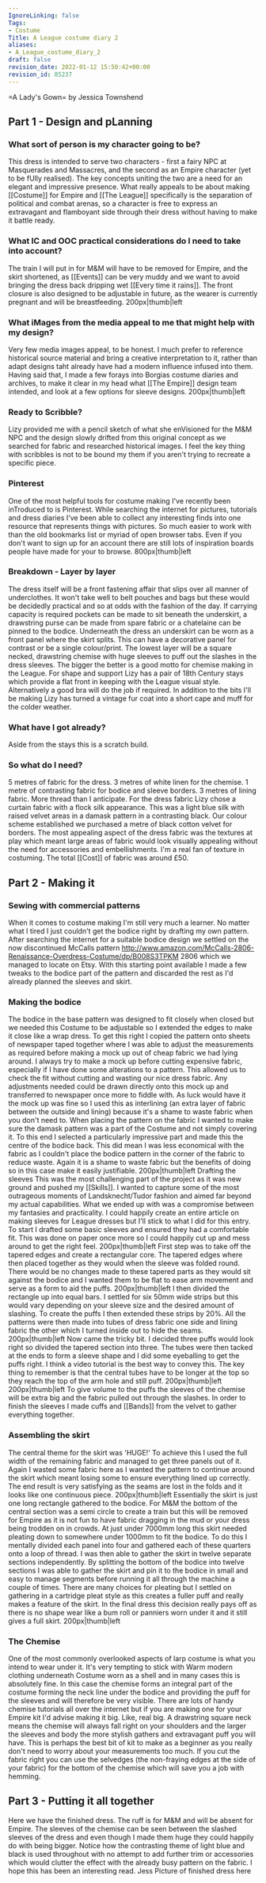 ```yaml
---
IgnoreLinking: false
Tags:
- Costume
Title: A League costume diary 2
aliases:
- A_League_costume_diary_2
draft: false
revision_date: 2022-01-12 15:50:42+00:00
revision_id: 85237
---
```


=A Lady's Gown=
by Jessica Townshend
## Part 1 - Design and pLanning
### What sort of person is my character going to be?
This dress is intended to serve two characters - first a fairy NPC at Masquerades and Massacres, and the second as an Empire character (yet to be fUlly realised). The key concepts uniting the two are a need for an elegant and impressive presence. What really appeals to be about making [[Costume]] for Empire and [[The League]] specifically is the separation of political and combat arenas, so a character is free to express an extravagant and flamboyant side through their dress without having to make it battle ready.
### What IC and OOC practical considerations do I need to take into account?
The train I will put in for M&M will have to be removed for Empire, and the skirt shortened, as [[Events]] can be very muddy and we want to avoid bringing the dress back dripping wet [[Every time it rains]]. The front closure is also designed to be adjustable in future, as the wearer is currently pregnant and will be breastfeeding. 
200px|thumb|left
### What iMages from the media appeal to me that might help with my design?
Very few media images appeal, to be honest. I much prefer to reference historical source material and bring a creative interpretation to it, rather than adapt designs taht already have had a modern influence infused into them. Having said that,  I made a few forays into Borgias costume diaries and archives, to make it clear in my head what [[The Empire]] design team intended, and look at a few options for sleeve designs. 
200px|thumb|left
### Ready to Scribble?
Lizy provided me with a pencil sketch of what she enVisioned for the M&M NPC and the design slowly drifted from this original concept as we searched for fabric and researched historical images. I feel the key thing with scribbles is not to be bound my them if you aren't trying to recreate a specific piece.
### Pinterest
One of the most helpful tools for costume making I've recently been inTroduced to is Pinterest. While searching the internet for pictures, tutorials and dress diaries I've been able to collect any interesting finds into one resource that represents things with pictures. So much easier to work with than the old bookmarks list or myriad of open browser tabs. Even if you don't want to sign up for an account there are still lots of inspiration boards people have made for your to browse. 
800px|thumb|left
### Breakdown - Layer by layer
The dress itself will be a front fastening affair that slips over all manner of underclothes. It won't take well to belt pouches and bags but these would be decidedly practical and so at odds with the fashion of the day. If carrying capacity is required pockets can be made to sit beneath the underskirt, a drawstring purse can be made from spare fabric or a chatelaine can be pinned to the bodice.
Underneath the dress an underskirt can be worn as a front panel where the skirt splits. This can have a decorative panel for contrast or be a single colour/print.
The lowest layer will be a square necked, drawstring chemise with huge sleeves to puff out the slashes in the dress sleeves. The bigger the better is a good motto for chemise making in the League.
For shape and support Lizy has a pair of 18th Century stays which provide a flat front in keeping with the League visual style. Alternatively a good bra will do the job if required.
In addition to the bits I'll be making Lizy has turned a vintage fur coat into a short cape and muff for the colder weather.
### What have I got already?
Aside from the stays this is a scratch build.
### So what do I need?
5 metres of fabric for the dress. 3 metres of white linen for the chemise. 1 metre of contrasting fabric for bodice and sleeve borders. 3 metres of lining fabric. More thread than I anticipate.
For the dress fabric Lizy chose a curtain fabric with a flock silk appearance. This was a light blue silk with raised velvet areas in a damask pattern in a contrasting black. Our colour scheme established we purchased a metre of black cotton velvet for borders. The most appealing aspect of the dress fabric was the textures at play which meant large areas of fabric would look visually appealing without the need for accessories and embellishments. I'm a real fan of texture in costuming.
The total [[Cost]] of fabric was around £50.
## Part 2 - Making it
### Sewing with commercial patterns
When it comes to costume making I'm still very much a learner. No matter what I tired I just couldn't get the bodice right by drafting my own pattern. After searching the internet for a suitable bodice design we settled on the now discontinued McCalls pattern http://www.amazon.com/McCalls-2806-Renaissance-Overdress-Costume/dp/B008S3TPKM 2806 which we managed to locate on Etsy. With this starting point available I made a few tweaks to the bodice part of the pattern and discarded the rest as I'd already planned the sleeves and skirt.
### Making the bodice
The bodice in the base pattern was designed to fit closely when closed but we needed this Costume to be adjustable so I extended the edges to make it close like a wrap dress. To get this right I copied the pattern onto sheets of newspaper taped together where I was able to adjust the measurements as required before making a mock up out of cheap fabric we had lying around.
I always try to make a mock up before cutting expensive fabric, especially if I have done some alterations to a pattern. This allowed us to check the fit without cutting and wasting our nice dress fabric. Any adjustments needed could be drawn directly onto this mock up and transferred to newspaper once more to fiddle with. As luck would have it the mock up was fine so I used this as interlining (an extra layer of fabric between the outside and lining) because it's a shame to waste fabric when you don't need to.
When placing the pattern on the fabric I wanted to make sure the damask pattern was a part of the Costume and not simply covering it. To this end I selected a particularly impressive part and made this the centre of the bodice back. This did mean I was less economical with the fabric as I couldn't place the bodice pattern in the corner of the fabric to reduce waste. Again it is a shame to waste fabric but the benefits of doing so in this case make it easily justifiable.
200px|thumb|left
Drafting the sleeves
This was the most challenging part of the project as it was new ground and pushed my [[Skills]]. I wanted to capture some of the most outrageous moments of Landsknecht/Tudor fashion and aimed far beyond my actual capabilities. What we ended up with was a compromise between my fantasies and practicality. I could happily create an entire article on making sleeves for League dresses but I'll stick to what I did for this entry.
To start I drafted some basic sleeves and ensured they had a comfortable fit. This was done on paper once more so I could happily cut up and mess around to get the right feel. 
200px|thumb|left
First step was to take off the tapered edges and create a rectangular core. The tapered edges where then placed together as they would when the sleeve was folded round. There would be no changes made to these tapered parts as they would sit against the bodice and I wanted them to be flat to ease arm movement and serve as a form to aid the puffs.
200px|thumb|left
I then divided the rectangle up into equal bars. I settled for six 50mm wide strips but this would vary depending on your sleeve size and the desired amount of slashing. To create the puffs I then extended these strips by 20%. All the patterns were then made into tubes of dress fabric one side and lining fabric the other which I turned inside out to hide the seams.
200px|thumb|left
Now came the tricky bit. I decided three puffs would look right so divided the tapered section into three. The tubes were then tacked at the ends to form a sleeve shape and I did some eyeballing to get the puffs right. I think a video tutorial is the best way to convey this. The key thing to remember is that the central tubes have to be longer at the top so they reach the top of the arm hole and still puff.
200px|thumb|left
200px|thumb|left
To give volume to the puffs the sleeves of the chemise will be extra big and the fabric pulled out through the slashes. In order to finish the sleeves I made cuffs and [[Bands]] from the velvet to gather everything together.
### Assembling the skirt
The central theme for the skirt was 'HUGE!' To achieve this I used the full width of the remaining fabric and managed to get three panels out of it. Again I wasted some fabric here as I wanted the pattern to continue around the skirt which meant losing some to ensure everything lined up correctly. The end result is very satisfying as the seams are lost in the folds and it looks like one continuous piece.
200px|thumb|left
Essentially the skirt is just one long rectangle gathered to the bodice. For M&M the bottom of the central section was a semi circle to create a train but this will be removed for Empire as it is not fun to have fabric dragging in the mud or your dress being trodden on in crowds. 
At just under 7000mm long this skirt needed pleating down to somewhere under 1000mm to fit the bodice. To do this I mentally divided each panel into four and gathered each of these quarters onto a loop of thread. I was then able to gather the skirt in twelve separate sections independently. By splitting the bottom of the bodice into twelve sections I was able to gather the skirt and pin it to the bodice in small and easy to manage segments before running it all through the machine a couple of times. 
There are many choices for pleating but I settled on gathering in a cartridge pleat style as this creates a fuller puff and really makes a feature of the skirt. In the final dress this decision really pays off as there is no shape wear like a bum roll or panniers worn under it and it still gives a full skirt.
200px|thumb|left
### The Chemise
One of the most commonly overlooked aspects of larp costume is what you intend to wear under it. It's very tempting to stick with Warm modern clothing underneath Costume worn as a shell and in many cases this is absolutely fine. In this case the chemise forms an integral part of the costume forming the neck line under the bodice and providing the puff for the sleeves and will therefore be very visible. 
There are lots of handy chemise tutorials all over the internet but if you are making one for your Empire kit I'd advise making it big. Like, real big. A drawstring square neck means the chemise will always fall right on your shoulders and the larger the sleeves and body the more stylish gathers and extravagant puff you will have. This is perhaps the best bit of kit to make as a beginner as you really don't need to worry about your measurements too much. If you cut the fabric right you can use the selvedges (the non-fraying edges at the side of your fabric) for the bottom of the chemise which will save you a job with hemming.
## Part 3 - Putting it all together
Here we have the finished dress. The ruff is for M&M and will be absent for Empire. The sleeves of the chemise can be seen between the slashed sleeves of the dress and even though I made them huge they could happily do with being bigger. Notice how the contrasting theme of light blue and black is used throughout with no attempt to add further trim or accessories which would clutter the effect with the already busy pattern on the fabric.
I hope this has been an interesting read.
Jess
Picture of finished dress here